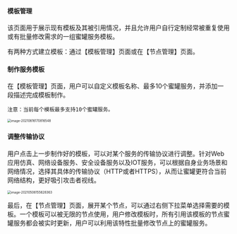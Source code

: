 
#### 模板管理

该页面用于展示现有模板及其被引用情况，并且允许用户自行定制经常被重复使用或有批量修改需求的一组蜜罐服务模板。

有两种方式建立模板：通过【模板管理】页面或在【节点管理】页面。

#### 制作服务模板

在【模板管理】页面，用户可以自定义模板名称、最多10个蜜罐服务，并添加一段描述完成模板制作。

 `注意：当前每个模板最多支持10个蜜罐服务。`

<img src="https://hfish.io/images/20210616170818.png" alt="image-20210616170816548" style="zoom:50%;" />

#### 调整传输协议

用户点击上一步制作好的模板，可以对某个服务的传输协议进行调整。针对Web应用仿真、网络设备服务、安全设备服务以及IOT服务，可以根据自身业务场景和网络情况，选择其具体的传输协议（HTTP或者HTTPS），从而让蜜罐更符合当前网络结构，更好吸引攻击者视线。

<img src="https://hfish.io/images/20210812135158.png" alt="image-20210506155628363" style="zoom:50%;" />


最后，在【节点管理】页面，展开某个节点，可以通过右侧下拉菜单选择需要的模板。一个模板可以被无限的节点使用，用户修改模板时，所有引用该模板的节点蜜罐服务都会被实时更新，用户可以利用该特性批量修改节点上的蜜罐服务。
